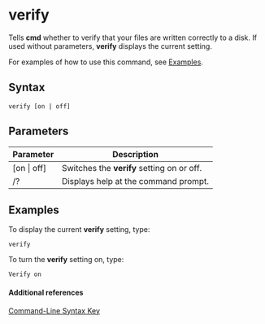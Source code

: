 # verify



Tells **cmd** whether to verify that your files are written correctly to a disk. If used without parameters, **verify** displays the current setting.

For examples of how to use this command, see [Examples](#BKMK_examples).

## Syntax

```
verify [on | off]
```

## Parameters

|Parameter|Description|
|---------|-----------|
|[on \| off]|Switches the **verify** setting on or off.|
|/?|Displays help at the command prompt.|

## <a name="BKMK_examples"></a>Examples

To display the current **verify** setting, type:
```
verify
```
To turn the **verify** setting on, type:
```
Verify on
```

#### Additional references

[Command-Line Syntax Key](command-line-syntax-key.md)